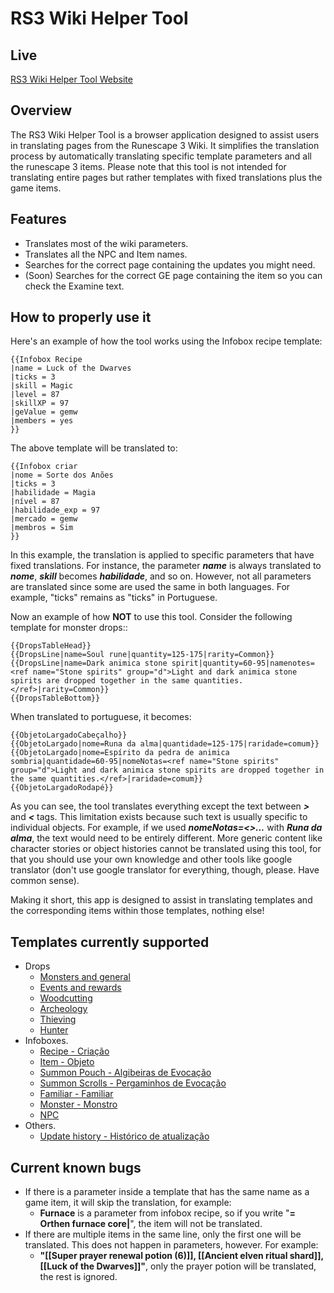# RS3 Wiki Helper Tool

## Live 

[RS3 Wiki Helper Tool Website](https://lucianodlima.github.io/WikiDropTable/)

## Overview

The RS3 Wiki Helper Tool is a browser application designed to assist users in translating pages from the Runescape 3 Wiki. It simplifies the translation process by automatically translating specific template parameters and all the runescape 3 items. Please note that this tool is not intended for translating entire pages but rather templates with fixed translations plus the game items.

## Features
- Translates most of the wiki parameters.
- Translates all the NPC and Item names.
- Searches for the correct page containing the updates you might need.
- (Soon) Searches for the correct GE page containing the item so you can check the Examine text.


## How to properly use it

Here's an example of how the tool works using the Infobox recipe template:
```
{{Infobox Recipe
|name = Luck of the Dwarves
|ticks = 3
|skill = Magic
|level = 87
|skillXP = 97
|geValue = gemw
|members = yes
}}
```

The above template will be translated to:
```
{{Infobox criar
|nome = Sorte dos Anões
|ticks = 3
|habilidade = Magia
|nível = 87
|habilidade_exp = 97
|mercado = gemw
|membros = Sim
}}
```
In this example, the translation is applied to specific parameters that have fixed translations. For instance, the parameter **_name_** is always translated to **_nome_**, **_skill_** becomes **_habilidade_**, and so on. However, not all parameters are translated since some are used the same in both languages. For example, "ticks" remains as "ticks" in Portuguese.

Now an example of how **NOT** to use this tool. Consider the following template for monster drops::

```
{{DropsTableHead}}
{{DropsLine|name=Soul rune|quantity=125-175|rarity=Common}}
{{DropsLine|name=Dark animica stone spirit|quantity=60-95|namenotes=<ref name="Stone spirits" group="d">Light and dark animica stone spirits are dropped together in the same quantities.</ref>|rarity=Common}}
{{DropsTableBottom}}
```

When translated to portuguese, it becomes:
```
{{ObjetoLargadoCabeçalho}}
{{ObjetoLargado|nome=Runa da alma|quantidade=125-175|raridade=comum}}
{{ObjetoLargado|nome=Espírito da pedra de animica sombria|quantidade=60-95|nomeNotas=<ref name="Stone spirits" group="d">Light and dark animica stone spirits are dropped together in the same quantities.</ref>|raridade=comum}}
{{ObjetoLargadoRodapé}}
```

As you can see, the tool translates everything except the text between **_>_** and **_<_** tags. This limitation exists because such text is usually specific to individual objects. For example, if we used **_nomeNotas=<>..._** with **_Runa da alma_**, the text would need to be entirely different. More generic content like character stories or object histories cannot be translated using this tool, for that you should use your own knowledge and other tools like google translator (don't use google translator for everything, though, please. Have common sense).

Making it short, this app is designed to assist in translating templates and the corresponding items within those templates, nothing else!

## Templates currently supported

- Drops
  * [Monsters and general](https://runescape.wiki/w/Template:DropsLine)
  * [Events and rewards](https://runescape.wiki/w/Template:DropsLineRW)
  * [Woodcutting](https://runescape.wiki/w/Template:DropsLineWC)
  * [Archeology](https://runescape.wiki/w/Template:DropsLineArch)
  * [Thieving](https://runescape.wiki/w/Template:DropsLineThiev)
  * [Hunter](https://runescape.wiki/w/Template:DropsLineHunt)
- Infoboxes. 
  * [Recipe - Criação](https://runescape.wiki/w/Template:Infobox_Recipe)
  * [Item - Objeto](https://runescape.wiki/w/Module:Infobox_Item)
  * [Summon Pouch - Algibeiras de Evocação](https://runescape.wiki/w/Template:Infobox_Summoning_pouch)
  * [Summon Scrolls - Pergaminhos de Evocação](https://runescape.wiki/w/Template:Infobox_Summoning_scroll)
  * [Familiar - Familiar](https://runescape.wiki/w/Template:Infobox_familiar)
  * [Monster - Monstro](https://runescape.wiki/w/Template:Infobox_Monster_new)
  * [NPC](https://runescape.wiki/w/Template:Infobox_NPC)
- Others.
  * [Update history - Histórico de atualização](https://runescape.wiki/w/Template:Update_history)

## Current known bugs

- If there is a parameter inside a template that has the same name as a game item, it will skip the translation, for example:
  * **Furnace** is a parameter from infobox recipe, so if you write "**= Orthen furnace core|**", the item will not be translated.
- If there are multiple items in the same line, only the first one will be translated. This does not happen in parameters, however. For example:
  * **"[[Super prayer renewal potion (6)]], [[Ancient elven ritual shard]], [[Luck of the Dwarves]]"**, only the prayer potion will be translated, the rest is ignored.
  
